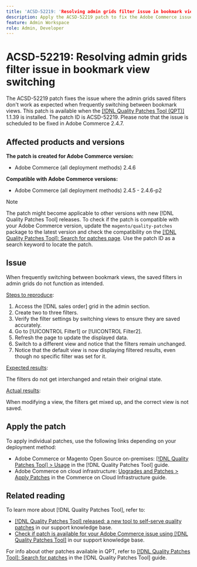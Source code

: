 ```yaml
---
title: 'ACSD-52219: 'Resolving admin grids filter issue in bookmark view switching'
description: Apply the ACSD-52219 patch to fix the Adobe Commerce issue where the admin grids saved filters don't work as expected when frequently switching between bookmark views.
feature: Admin Workspace
role: Admin, Developer
---
```

# ACSD-52219: Resolving admin grids filter issue in bookmark view switching

The ACSD-52219 patch fixes the issue where the admin grids saved filters don't work as expected when frequently switching between bookmark views. This patch is available when the [[!DNL Quality Patches Tool (QPT)]](/help/announcements/adobe-commerce-announcements/magento-quality-patches-released-new-tool-to-self-serve-quality-patches.md) 1.1.39 is installed. The patch ID is ACSD-52219. Please note that the issue is scheduled to be fixed in Adobe Commerce 2.4.7.

## Affected products and versions

**The patch is created for Adobe Commerce version:**

* Adobe Commerce (all deployment methods) 2.4.6

**Compatible with Adobe Commerce versions:**

* Adobe Commerce (all deployment methods) 2.4.5 - 2.4.6-p2

>[!NOTE]
>
>The patch might become applicable to other versions with new [!DNL Quality Patches Tool] releases. To check if the patch is compatible with your Adobe Commerce version, update the `magento/quality-patches` package to the latest version and check the compatibility on the [[!DNL Quality Patches Tool]: Search for patches page](https://experienceleague.adobe.com/tools/commerce-quality-patches/index.html). Use the patch ID as a search keyword to locate the patch.

## Issue

When frequently switching between bookmark views, the saved filters in admin grids do not function as intended. 

<u>Steps to reproduce</u>:

1. Access the [!DNL sales order] grid in the admin section.
1. Create two to three filters.
1. Verify the filter settings by switching views to ensure they are saved accurately.
1. Go to [!UICONTROL Filter1] or [!UICONTROL Filter2].
1. Refresh the page to update the displayed data.
1. Switch to a different view and notice that the filters remain unchanged.
1. Notice that the default view is now displaying filtered results, even though no specific filter was set for it.

<u>Expected results</u>:

The filters do not get interchanged and retain their original state.

<u>Actual results</u>:

When modifying a view, the filters get mixed up, and the correct view is not saved.

## Apply the patch

To apply individual patches, use the following links depending on your deployment method:

* Adobe Commerce or Magento Open Source on-premises: [[!DNL Quality Patches Tool] > Usage](https://experienceleague.adobe.com/docs/commerce-operations/tools/quality-patches-tool/usage.html) in the [!DNL Quality Patches Tool] guide.
* Adobe Commerce on cloud infrastructure: [Upgrades and Patches > Apply Patches](https://experienceleague.adobe.com/docs/commerce-cloud-service/user-guide/develop/upgrade/apply-patches.html) in the Commerce on Cloud Infrastructure guide.

## Related reading

To learn more about [!DNL Quality Patches Tool], refer to:

* [[!DNL Quality Patches Tool] released: a new tool to self-serve quality patches](/help/announcements/adobe-commerce-announcements/magento-quality-patches-released-new-tool-to-self-serve-quality-patches.md) in our support knowledge base.
* [Check if patch is available for your Adobe Commerce issue using [!DNL Quality Patches Tool]](/help/support-tools/patches-available-in-qpt-tool/check-patch-for-magento-issue-with-magento-quality-patches.md) in our support knowledge base.

For info about other patches available in QPT, refer to [[!DNL Quality Patches Tool]: Search for patches](https://experienceleague.adobe.com/tools/commerce-quality-patches/index.html) in the [!DNL Quality Patches Tool] guide.
